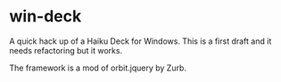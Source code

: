 win-deck
========

A quick hack up of a Haiku Deck for Windows.  This is a first draft and it needs refactoring but it works.

The framework is a mod of orbit.jquery by Zurb.
